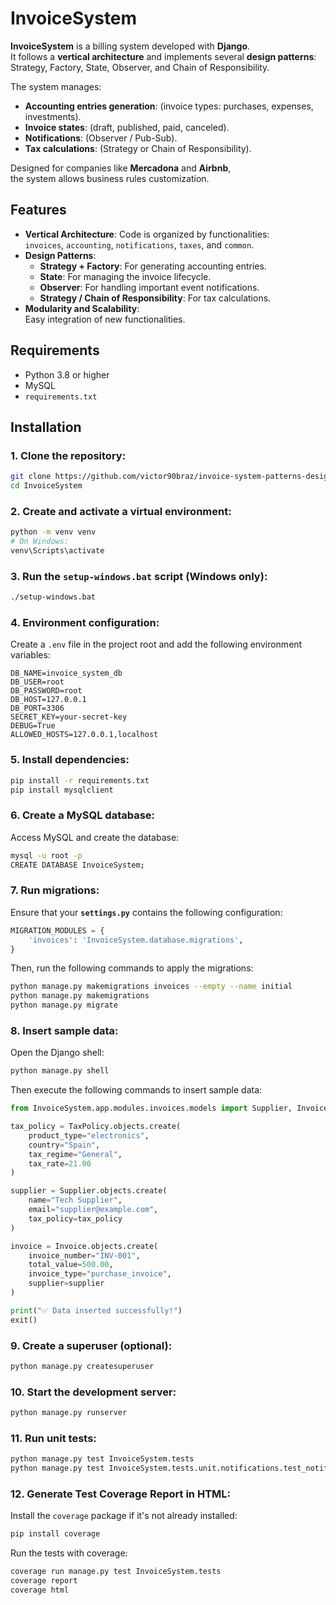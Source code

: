 # InvoiceSystem

**InvoiceSystem** is a billing system developed with **Django**.  
It follows a **vertical architecture** and implements several **design patterns**:  
Strategy, Factory, State, Observer, and Chain of Responsibility.

The system manages:

- **Accounting entries generation**: (invoice types: purchases, expenses, investments).
- **Invoice states**: (draft, published, paid, canceled).
- **Notifications**: (Observer / Pub-Sub).
- **Tax calculations**: (Strategy or Chain of Responsibility).

Designed for companies like **Mercadona** and **Airbnb**,  
the system allows business rules customization.

## Features

- **Vertical Architecture**: Code is organized by functionalities:  
  `invoices`, `accounting`, `notifications`, `taxes`, and `common`.
- **Design Patterns**:
  - **Strategy + Factory**: For generating accounting entries.
  - **State**: For managing the invoice lifecycle.
  - **Observer**: For handling important event notifications.
  - **Strategy / Chain of Responsibility**: For tax calculations.
- **Modularity and Scalability**:  
  Easy integration of new functionalities.

## Requirements

- Python 3.8 or higher
- MySQL
- `requirements.txt`

## Installation

### 1. Clone the repository:

```bash
git clone https://github.com/victor90braz/invoice-system-patterns-design-vertical-architecture.git
cd InvoiceSystem
```

### 2. Create and activate a virtual environment:

```bash
python -m venv venv
# On Windows:
venv\Scripts\activate
```

### 3. Run the `setup-windows.bat` script (Windows only):

```bash
./setup-windows.bat
```

### 4. Environment configuration:

Create a `.env` file in the project root and add the following environment variables:

```env
DB_NAME=invoice_system_db
DB_USER=root
DB_PASSWORD=root
DB_HOST=127.0.0.1
DB_PORT=3306
SECRET_KEY=your-secret-key
DEBUG=True
ALLOWED_HOSTS=127.0.0.1,localhost
```

### 5. Install dependencies:

```bash
pip install -r requirements.txt
pip install mysqlclient
```

### 6. Create a MySQL database:

Access MySQL and create the database:

```bash
mysql -u root -p
CREATE DATABASE InvoiceSystem;
```

### 7. Run migrations:

Ensure that your **`settings.py`** contains the following configuration:

```python
MIGRATION_MODULES = {
    'invoices': 'InvoiceSystem.database.migrations',
}
```

Then, run the following commands to apply the migrations:

```bash
python manage.py makemigrations invoices --empty --name initial
python manage.py makemigrations
python manage.py migrate
```

### 8. Insert sample data:

Open the Django shell:

```bash
python manage.py shell
```

Then execute the following commands to insert sample data:

```python
from InvoiceSystem.app.modules.invoices.models import Supplier, Invoice, TaxPolicy

tax_policy = TaxPolicy.objects.create(
    product_type="electronics",
    country="Spain",
    tax_regime="General",
    tax_rate=21.00
)

supplier = Supplier.objects.create(
    name="Tech Supplier",
    email="supplier@example.com",
    tax_policy=tax_policy
)

invoice = Invoice.objects.create(
    invoice_number="INV-001",
    total_value=500.00,
    invoice_type="purchase_invoice",
    supplier=supplier
)

print("✅ Data inserted successfully!")
exit()
```

### 9. Create a superuser (optional):

```bash
python manage.py createsuperuser
```

### 10. Start the development server:

```bash
python manage.py runserver
```

### 11. Run unit tests:

```bash
python manage.py test InvoiceSystem.tests
python manage.py test InvoiceSystem.tests.unit.notifications.test_notifications.InvoiceNotificationTest
```

### 12. Generate Test Coverage Report in HTML:

Install the `coverage` package if it's not already installed:

```bash
pip install coverage
```

Run the tests with coverage:

```bash
coverage run manage.py test InvoiceSystem.tests
coverage report
coverage html
```